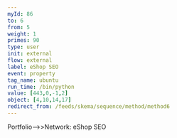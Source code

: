 ```yaml
---
myId: 86
to: 6
from: 5
weight: 1
primes: 90
type: user
init: external
flow: external
label: eShop SEO
event: property
tag_name: ubuntu
run_time: /bin/python
value: [443,0,-1,2]
object: [4,10,14,17]
redirect_from: /feeds/skema/sequence/method/method6
---
```

Portfolio-->>Network: eShop SEO
